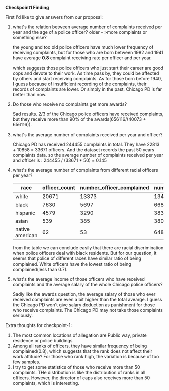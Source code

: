 ****Checkpoint1 Finding****

First I'd like to give answers from our proposal:

1.  what's the relation between average number of complaints received per year and the age of a police officer? older - >more complaints or something else?

    the young and too old police officers have much lower frequency of receiving complaints, but for those who are born between 1982 and 1941 have average **0.8** complaint receiving rate per officer and per year.

    which suggests those police officers who just start their career are good cops and devote to their work. As time pass by, they could be affected by others and start receiving complaints. As for those born before 1940, I guess because of insufficient recording of the complaints, their records of complaints are lower. Or simply in the past, Chicago PD is far better than now.

2.  Do those who receive no complaints get more awards?

    Sad results. 2/3 of the Chicago police officers have received complaints, but they receive more than 90% of the
    awards(656116/(40073 + 656116)).

3. what's the average number of complaints received per year and officer?

    Chicago PD has received 244455 complaints in total. They have 22813 + 10858 = 33671 officers. And the dataset records the past 50 years complaints data. so the average number of complaints received per year and officer is : 244455 / (33671 * 50) = 0.145

4. what's the average number of complaints from different racial officers per year?

    | race | officer_count | number_officer_complained|number_complaint_count| resident_count | complaint_count_from_resident |
    | --- | ---- | --- | --- | --- | ---- |
    |white|20671|13373|134710|1729593|17961|
    |black|7630|5697|66854|1712474|50322|
    |hispanic|4579|3290|38342|1569483|8494|
    |asian|539|385|3808|305590|712|
    |native american|62|53|648|4097|109|

    from the table we can conclude easily that there are racial discrimination when police officers deal with black residents. But for our question, it seems that police of different races have similar ratio of being complained. White officers have the lowest ratio of being complained(less than 0.7). 



5. what's the average income of those officers who have received complaints and the  average salary of the whole Chicago police officers?

    Sadly like the awards question, the average salary of those who ever received complaints are even a bit higher than the total avearge. I guess the Chicago PD won't give salary deduction as punishment for those who receive complaints. The Chicago PD may not take those complaints seriously. 

Extra thoughts for checkpoint-1:

1.  The most common locations of allegation are Public way, private residence or police buildings
2.  Among all ranks of officers, they have similar frequency of being complained(0.8), which suggests that the rank does not affect their work attitude? For those who rank high, the variation is because of too few samples. 
3.  I try to get some statistics of those who receive more than 50 complaints. THe distribution is like the distribution of ranks in all officers. However, the director of caps also receives more than 50 complaints, which is interesting.